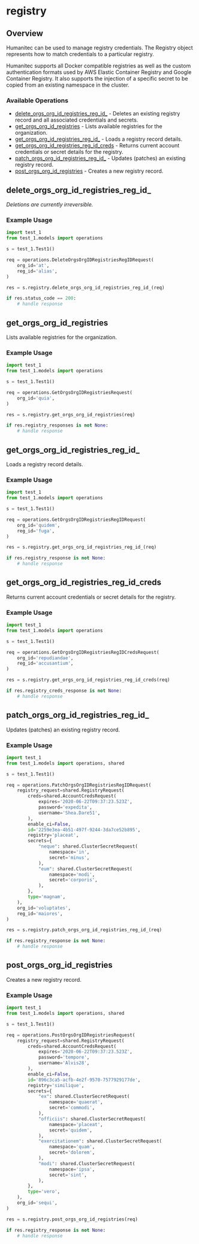 # registry

## Overview

Humanitec can be used to manage registry credentials. The Registry object represents how to match credentials to a particular registry.

Humanitec supports all Docker compatible registries as well as the custom authentication formats used by AWS Elastic Container Registry and Google Container Registry. It also supports the injection of a specific secret to be copied from an existing namespace in the cluster.
<SchemaDefinition schemaRef="#/components/schemas/RegistryRequest" />


### Available Operations

* [delete_orgs_org_id_registries_reg_id_](#delete_orgs_org_id_registries_reg_id_) - Deletes an existing registry record and all associated credentials and secrets.
* [get_orgs_org_id_registries](#get_orgs_org_id_registries) - Lists available registries for the organization.
* [get_orgs_org_id_registries_reg_id_](#get_orgs_org_id_registries_reg_id_) - Loads a registry record details.
* [get_orgs_org_id_registries_reg_id_creds](#get_orgs_org_id_registries_reg_id_creds) - Returns current account credentials or secret details for the registry.
* [patch_orgs_org_id_registries_reg_id_](#patch_orgs_org_id_registries_reg_id_) - Updates (patches) an existing registry record.
* [post_orgs_org_id_registries](#post_orgs_org_id_registries) - Creates a new registry record.

## delete_orgs_org_id_registries_reg_id_

_Deletions are currently irreversible._

### Example Usage

```python
import test_1
from test_1.models import operations

s = test_1.Test1()

req = operations.DeleteOrgsOrgIDRegistriesRegIDRequest(
    org_id='at',
    reg_id='alias',
)

res = s.registry.delete_orgs_org_id_registries_reg_id_(req)

if res.status_code == 200:
    # handle response
```

## get_orgs_org_id_registries

Lists available registries for the organization.

### Example Usage

```python
import test_1
from test_1.models import operations

s = test_1.Test1()

req = operations.GetOrgsOrgIDRegistriesRequest(
    org_id='quia',
)

res = s.registry.get_orgs_org_id_registries(req)

if res.registry_responses is not None:
    # handle response
```

## get_orgs_org_id_registries_reg_id_

Loads a registry record details.

### Example Usage

```python
import test_1
from test_1.models import operations

s = test_1.Test1()

req = operations.GetOrgsOrgIDRegistriesRegIDRequest(
    org_id='quidem',
    reg_id='fuga',
)

res = s.registry.get_orgs_org_id_registries_reg_id_(req)

if res.registry_response is not None:
    # handle response
```

## get_orgs_org_id_registries_reg_id_creds

Returns current account credentials or secret details for the registry.

### Example Usage

```python
import test_1
from test_1.models import operations

s = test_1.Test1()

req = operations.GetOrgsOrgIDRegistriesRegIDCredsRequest(
    org_id='repudiandae',
    reg_id='accusantium',
)

res = s.registry.get_orgs_org_id_registries_reg_id_creds(req)

if res.registry_creds_response is not None:
    # handle response
```

## patch_orgs_org_id_registries_reg_id_

Updates (patches) an existing registry record.

### Example Usage

```python
import test_1
from test_1.models import operations, shared

s = test_1.Test1()

req = operations.PatchOrgsOrgIDRegistriesRegIDRequest(
    registry_request=shared.RegistryRequest(
        creds=shared.AccountCredsRequest(
            expires='2020-06-22T09:37:23.523Z',
            password='expedita',
            username='Shea.Dare51',
        ),
        enable_ci=False,
        id='2259e3ea-4b51-497f-9244-3da7ce52b895',
        registry='placeat',
        secrets={
            "neque": shared.ClusterSecretRequest(
                namespace='in',
                secret='minus',
            ),
            "eum": shared.ClusterSecretRequest(
                namespace='modi',
                secret='corporis',
            ),
        },
        type='magnam',
    ),
    org_id='voluptates',
    reg_id='maiores',
)

res = s.registry.patch_orgs_org_id_registries_reg_id_(req)

if res.registry_response is not None:
    # handle response
```

## post_orgs_org_id_registries

Creates a new registry record.

### Example Usage

```python
import test_1
from test_1.models import operations, shared

s = test_1.Test1()

req = operations.PostOrgsOrgIDRegistriesRequest(
    registry_request=shared.RegistryRequest(
        creds=shared.AccountCredsRequest(
            expires='2020-06-22T09:37:23.523Z',
            password='tempore',
            username='Alvis28',
        ),
        enable_ci=False,
        id='896c3ca5-acfb-4e2f-9570-7577929177de',
        registry='similique',
        secrets={
            "ex": shared.ClusterSecretRequest(
                namespace='quaerat',
                secret='commodi',
            ),
            "officiis": shared.ClusterSecretRequest(
                namespace='placeat',
                secret='quidem',
            ),
            "exercitationem": shared.ClusterSecretRequest(
                namespace='quam',
                secret='dolorem',
            ),
            "modi": shared.ClusterSecretRequest(
                namespace='ipsa',
                secret='sint',
            ),
        },
        type='vero',
    ),
    org_id='sequi',
)

res = s.registry.post_orgs_org_id_registries(req)

if res.registry_response is not None:
    # handle response
```
